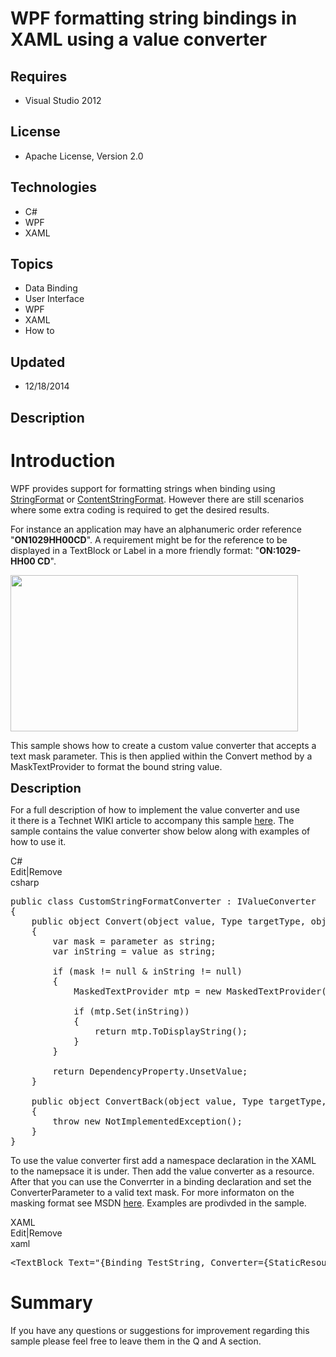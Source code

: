 # WPF formatting string bindings in XAML using a value converter
## Requires
- Visual Studio 2012
## License
- Apache License, Version 2.0
## Technologies
- C#
- WPF
- XAML
## Topics
- Data Binding
- User Interface
- WPF
- XAML
- How to
## Updated
- 12/18/2014
## Description

<h1>Introduction</h1>
<p>WPF provides support for formatting strings when binding using <a href="http://msdn.microsoft.com/en-us/library/system.windows.data.bindingbase.stringformat.aspx" target="_blank">
StringFormat</a> or <a href="http://msdn.microsoft.com/en-us/library/system.windows.controls.contentcontrol.contentstringformat.aspx" target="_blank">
ContentStringFormat</a>. However there are still scenarios where some extra coding is required to get the desired results.</p>
<p>For instance an application may have an alphanumeric order reference &quot;<strong>ON1029HH00CD</strong>&quot;. A requirement might be for the reference to be displayed in a TextBlock or Label in a more friendly format: &quot;<strong>ON:1029-HH00 CD</strong>&quot;.</p>
<p><img id="131394" src="https://i1.code.msdn.s-msft.com/formatting-string-binding-061e8e36/image/file/131394/1/customstringformatexample.png" alt="" width="460" height="250"></p>
<p>This&nbsp;sample shows how&nbsp;to create a custom value converter that accepts a text mask parameter. This is then applied within the Convert method&nbsp;by a MaskTextProvider&nbsp;to format the bound string value.</p>
<p><span style="font-size:20px; font-weight:bold">Description</span></p>
<p>For a full description of how to implement the value converter and use it&nbsp;there is a&nbsp;Technet WIKI article to accompany this sample&nbsp;<a href="http://social.technet.microsoft.com/wiki/contents/articles/18623.formatting-string-binding-in-xaml-using-a-value-converter.aspx ">here</a>.
 The sample contains&nbsp;the&nbsp;value converter&nbsp;show below along with examples of how to use it.</p>
<div class="scriptcode">
<div class="pluginEditHolder" pluginCommand="mceScriptCode">
<div class="title"><span>C#</span></div>
<div class="pluginLinkHolder"><span class="pluginEditHolderLink">Edit</span>|<span class="pluginRemoveHolderLink">Remove</span></div>
<span class="hidden">csharp</span>

<div class="preview">
<pre class="csharp"><span class="cs__keyword">public</span>&nbsp;<span class="cs__keyword">class</span>&nbsp;CustomStringFormatConverter&nbsp;:&nbsp;IValueConverter&nbsp;
{&nbsp;
&nbsp;&nbsp;&nbsp;&nbsp;<span class="cs__keyword">public</span>&nbsp;<span class="cs__keyword">object</span>&nbsp;Convert(<span class="cs__keyword">object</span>&nbsp;<span class="cs__keyword">value</span>,&nbsp;Type&nbsp;targetType,&nbsp;<span class="cs__keyword">object</span>&nbsp;parameter,&nbsp;System.Globalization.CultureInfo&nbsp;culture)&nbsp;
&nbsp;&nbsp;&nbsp;&nbsp;{&nbsp;
&nbsp;&nbsp;&nbsp;&nbsp;&nbsp;&nbsp;&nbsp;&nbsp;var&nbsp;mask&nbsp;=&nbsp;parameter&nbsp;<span class="cs__keyword">as</span>&nbsp;<span class="cs__keyword">string</span>;&nbsp;
&nbsp;&nbsp;&nbsp;&nbsp;&nbsp;&nbsp;&nbsp;&nbsp;var&nbsp;inString&nbsp;=&nbsp;<span class="cs__keyword">value</span>&nbsp;<span class="cs__keyword">as</span>&nbsp;<span class="cs__keyword">string</span>;&nbsp;
&nbsp;&nbsp;&nbsp;&nbsp;&nbsp;&nbsp;&nbsp;&nbsp;&nbsp;&nbsp;&nbsp;&nbsp;&nbsp;
&nbsp;&nbsp;&nbsp;&nbsp;&nbsp;&nbsp;&nbsp;&nbsp;<span class="cs__keyword">if</span>&nbsp;(mask&nbsp;!=&nbsp;<span class="cs__keyword">null</span>&nbsp;&amp;&nbsp;inString&nbsp;!=&nbsp;<span class="cs__keyword">null</span>)&nbsp;
&nbsp;&nbsp;&nbsp;&nbsp;&nbsp;&nbsp;&nbsp;&nbsp;{&nbsp;
&nbsp;&nbsp;&nbsp;&nbsp;&nbsp;&nbsp;&nbsp;&nbsp;&nbsp;&nbsp;&nbsp;&nbsp;MaskedTextProvider&nbsp;mtp&nbsp;=&nbsp;<span class="cs__keyword">new</span>&nbsp;MaskedTextProvider(mask);&nbsp;
&nbsp;
&nbsp;&nbsp;&nbsp;&nbsp;&nbsp;&nbsp;&nbsp;&nbsp;&nbsp;&nbsp;&nbsp;&nbsp;<span class="cs__keyword">if</span>&nbsp;(mtp.Set(inString))&nbsp;
&nbsp;&nbsp;&nbsp;&nbsp;&nbsp;&nbsp;&nbsp;&nbsp;&nbsp;&nbsp;&nbsp;&nbsp;{&nbsp;
&nbsp;&nbsp;&nbsp;&nbsp;&nbsp;&nbsp;&nbsp;&nbsp;&nbsp;&nbsp;&nbsp;&nbsp;&nbsp;&nbsp;&nbsp;&nbsp;<span class="cs__keyword">return</span>&nbsp;mtp.ToDisplayString();&nbsp;
&nbsp;&nbsp;&nbsp;&nbsp;&nbsp;&nbsp;&nbsp;&nbsp;&nbsp;&nbsp;&nbsp;&nbsp;}&nbsp;
&nbsp;&nbsp;&nbsp;&nbsp;&nbsp;&nbsp;&nbsp;&nbsp;}&nbsp;
&nbsp;
&nbsp;&nbsp;&nbsp;&nbsp;&nbsp;&nbsp;&nbsp;&nbsp;<span class="cs__keyword">return</span>&nbsp;DependencyProperty.UnsetValue;&nbsp;
&nbsp;&nbsp;&nbsp;&nbsp;}&nbsp;
&nbsp;
&nbsp;&nbsp;&nbsp;&nbsp;<span class="cs__keyword">public</span>&nbsp;<span class="cs__keyword">object</span>&nbsp;ConvertBack(<span class="cs__keyword">object</span>&nbsp;<span class="cs__keyword">value</span>,&nbsp;Type&nbsp;targetType,&nbsp;<span class="cs__keyword">object</span>&nbsp;parameter,&nbsp;System.Globalization.CultureInfo&nbsp;culture)&nbsp;
&nbsp;&nbsp;&nbsp;&nbsp;{&nbsp;
&nbsp;&nbsp;&nbsp;&nbsp;&nbsp;&nbsp;&nbsp;&nbsp;<span class="cs__keyword">throw</span>&nbsp;<span class="cs__keyword">new</span>&nbsp;NotImplementedException();&nbsp;
&nbsp;&nbsp;&nbsp;&nbsp;}&nbsp;
}</pre>
</div>
</div>
</div>
<p>To use the value converter first add a namespace declaration in the XAML to the namepsace it is under. Then add the value converter as a resource. After that you can use the Converrter in a binding declaration and set the ConverterParameter to a valid text
 mask. For more informaton on the masking format see MSDN <a href="http://msdn.microsoft.com/en-us/library/system.windows.forms.maskedtextbox.mask.aspx">
here</a>. Examples are prodivded in the sample.</p>
<div class="scriptcode">
<div class="pluginEditHolder" pluginCommand="mceScriptCode">
<div class="title"><span>XAML</span></div>
<div class="pluginLinkHolder"><span class="pluginEditHolderLink">Edit</span>|<span class="pluginRemoveHolderLink">Remove</span></div>
<span class="hidden">xaml</span>

<div class="preview">
<pre class="xaml"><span class="xaml__tag_start">&lt;TextBlock</span>&nbsp;<span class="xaml__attr_name">Text</span>=<span class="xaml__attr_value">&quot;{Binding&nbsp;TestString,&nbsp;Converter={StaticResource&nbsp;CustomStringFormat},ConverterParameter='AA:AAAA-AAAA&nbsp;AA',FallbackValue='format&nbsp;failed'}&quot;</span><span class="xaml__tag_start">/&gt;</span></pre>
</div>
</div>
</div>
<div class="endscriptcode"></div>
<h1>Summary</h1>
<p>If you have any questions or suggestions for improvement regarding this sample please feel free to leave them in the Q and A section.</p>
